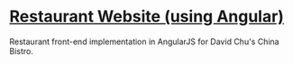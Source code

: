 # <a target="_blank" href="https://hrishubh.github.io/Restaurant-Website-using-Angular-/#/"> Restaurant Website (using Angular) </a>
Restaurant front-end implementation in AngularJS for David Chu's China Bistro.

